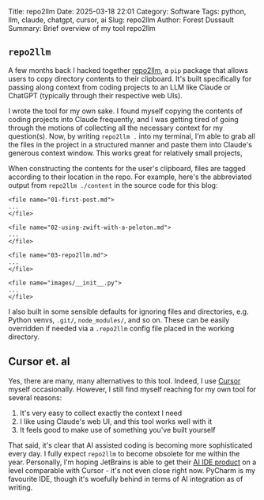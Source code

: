 Title: repo2llm
Date: 2025-03-18 22:01
Category: Software
Tags: python, llm, claude, chatgpt, cursor, ai
Slug: repo2llm
Author: Forest Dussault
Summary: Brief overview of my tool repo2llm

## `repo2llm`

A few months back I hacked together [repo2llm](https://github.com/forest-d/repo2llm), a `pip` package that allows 
users to copy directory contents to their clipboard. It's built specifically for passing along context from coding 
projects to an LLM like Claude or ChatGPT (typically through their respective web UIs).

I wrote the tool for my own sake. I found myself copying the contents of coding projects into Claude frequently, 
and I was getting tired of going through the motions of collecting all the necessary context for my question(s). Now, 
by writing `repo2llm .` into my terminal, I'm able to grab all the files in the project in a structured manner and 
paste them into Claude's generous context window. This works great for relatively small projects,

When constructing the contents for the user's clipboard, files are tagged according to their location in the repo. 
For example, here's the abbreviated output from `repo2llm ./content` in the source code for this blog:

```text
<file name="01-first-post.md">
...
</file>

<file name="02-using-zwift-with-a-peloton.md">
...
</file>

<file name="03-repo2llm.md">
...
</file>

<file name="images/__init__.py">
...
</file>
```

I also built in some sensible defaults for ignoring files and directories, e.g. Python venvs, `.git/`, `node_modules/`, 
and so on. These can be easily overridden if needed via a `.repo2llm` config file placed in the working directory.

## Cursor et. al

Yes, there are many, many alternatives to this tool. Indeed, I use [Cursor](https://www.cursor.com/en) myself 
occasionally. However, I still find myself reaching for my own tool for several reasons:

1. It's very easy to collect exactly the context I need
2. I like using Claude's web UI, and this tool works well with it
3. It feels good to make use of something you've built yourself

That said, it's clear that AI assisted coding is becoming more sophisticated every day. I fully 
expect `repo2llm` to become obsolete for me within the year. Personally, I'm hoping JetBrains is able to get their 
[AI IDE product](https://www.jetbrains.com/ai/) on a level comparable with Cursor - it's not even close right now. 
PyCharm is my favourite IDE, though it's woefully behind in terms of AI integration as of writing.
